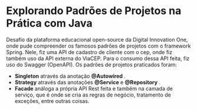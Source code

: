 # Explorando Padrões de Projetos na Prática com Java
Desafio da plataforma educacional open-source da Digital Innovation One, onde pude compreender os famosos padrões de projetos com o framework Spring. Nele, fiz uma API de cadastro de cliente com o cep, onde fiz também uso da API externa do ViaCEP. Para o consumo dessa API feita, fiz uso do Swagger (OpenAPI). Os padrões de projetos praticados foram:
* <strong>Singleton</strong> através da anotação <strong>@Autowired</strong> .
* <strong>Strategy</strong> através das anotações <strong>@Service</strong> e <strong>@Repository</strong> .
* <strong>Facade</strong> análoga a própria API Rest feita e também na camada de serviço, que é onde se cria as regras de negócio, tratamento de exceções, entre outras coisas.